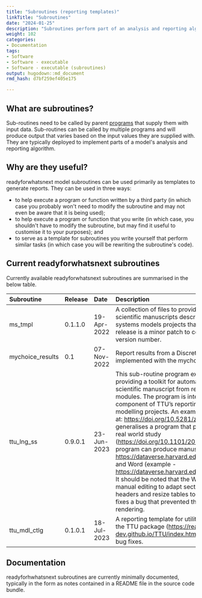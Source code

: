 ```yaml
---
title: "Subroutines (reporting templates)"
linkTitle: "Subroutines"
date: "2024-01-25"
description: "Subroutines perform part of an analysis and reporting algorithm."
weight: 102
categories: 
- Documentation
tags: 
- Software
- Software - executable
- Software - executable (subroutines)
output: hugodown::md_document
rmd_hash: d7bf259ef405e175

---
```


## What are subroutines?

Sub-routines need to be called by parent [programs](../programs) that supply them with input data. Sub-routines can be called by multiple programs and will produce output that varies based on the input values they are supplied with. They are typically deployed to implement parts of a model's analysis and reporting algorithm.

## Why are they useful?

readyforwhatsnext model subroutines can be used primarily as templates to generate reports. They can be used in three ways:

-   to help execute a program or function written by a third party (in which case you probably won't need to modify the subroutine and may not even be aware that it is being used);
-   to help execute a program or function that you write (in which case, you shouldn't have to modify the subroutine, but may find it useful to customise it to your purposes); and
-   to serve as a template for subroutines you write yourself that perform similar tasks (in which case you will be rewriting the subroutine's code).

## Current readyforwhatsnext subroutines

Currently available readyforwhatsnext subroutines are summarised in the below table.

<html>


<body>






<div id="header">




</div>


<table class="table table-hover table-condensed" style="margin-left: auto; margin-right: auto;">
<thead>
<tr>
<th style="text-align:left;">
Subroutine
</th>
<th style="text-align:left;">
Release
</th>
<th style="text-align:left;">
Date
</th>
<th style="text-align:left;">
Description
</th>
<th style="text-align:left;">
Source
</th>
</tr>
</thead>
<tbody>
<tr>
<td style="text-align:left;">
ms_tmpl
</td>
<td style="text-align:left;">
0.1.1.0
</td>
<td style="text-align:left;">
19-Apr-2022
</td>
<td style="text-align:left;">
A collection of files to provide a template for generating scientific
manuscripts describing open source mental health systems models projects
that use the ready4 framework.This release is a minor patch to correct
an incorrectly specified version number.
</td>
<td style="text-align:left;">
<a href="https://github.com/ready4-dev/ms_tmpl" style="     ">Dev</a> ,
<a href="https://doi.org/10.5281/zenodo.6469343" style="     ">Archive</a>
</td>
</tr>
<tr>
<td style="text-align:left;">
mychoice_results
</td>
<td style="text-align:left;">
0.1
</td>
<td style="text-align:left;">
07-Nov-2022
</td>
<td style="text-align:left;">
Report results from a Discrete Choice Experiment implemented with the
mychoice R package.
</td>
<td style="text-align:left;">
<a href="https://github.com/ready4-dev/mychoice_results" style="     ">Dev</a>,
<a href="https://doi.org/10.5281/zenodo.7297905" style="     ">Archive</a>
</td>
</tr>
<tr>
<td style="text-align:left;">
ttu_lng_ss
</td>
<td style="text-align:left;">
0.9.0.1
</td>
<td style="text-align:left;">
23-Jun-2023
</td>
<td style="text-align:left;">
This sub-routine program extends the R package TTU by providing a
toolkit for automatically authoring a first draft of a scientific
manuscript from results generated by TTU modules. The program is
intended for use and as the last component of TTU’s reporting workflow
for utility mapping modelling projects. An example of this workflow is
available at: <a href="https://doi.org/10.5281/zenodo.6116077" class="uri">https://doi.org/10.5281/zenodo.6116077</a> . This program
generalises a program that produced the manuscript for a real world
study (<a href="https://doi.org/10.1101/2021.07.07.21260129" class="uri">https://doi.org/10.1101/2021.07.07.21260129</a>). The
program can produce manuscripts in PDF / LaTex (example - <a href="https://dataverse.harvard.edu/api/access/datafile/4957407" class="uri">https://dataverse.harvard.edu/api/access/datafile/4957407</a>)
and Word (example - <a href="https://dataverse.harvard.edu/api/access/datafile/4957416" class="uri">https://dataverse.harvard.edu/api/access/datafile/4957416</a>).
It should be noted that the Word output requires some manual editing to
adapt section numbering, modify table headers and resize tables to page
boundaries.This release fixes a bug that prevented the previous version
from rendering.
</td>
<td style="text-align:left;">
<a href="https://github.com/ready4-dev/ttu_lng_ss" style="     ">Dev</a>
,
<a href="https://doi.org/10.5281/zenodo.8073451" style="     ">Archive</a>
</td>
</tr>
<tr>
<td style="text-align:left;">
ttu_mdl_ctlg
</td>
<td style="text-align:left;">
0.1.0.1
</td>
<td style="text-align:left;">
18-Jul-2023
</td>
<td style="text-align:left;">
A reporting template for utility mapping models created using the TTU
package (<a href="https://ready4-dev.github.io/TTU/index.html" class="uri">https://ready4-dev.github.io/TTU/index.html</a>). This
release includes minor bug fixes.
</td>
<td style="text-align:left;">
<a href="https://github.com/ready4-dev/ttu_mdl_ctlg" style="     ">Dev</a>,
<a href="https://doi.org/10.5281/zenodo.8157669" style="     ">Archive</a>
</td>
</tr>
</tbody>
</table>





<script>

// add bootstrap table styles to pandoc tables
function bootstrapStylePandocTables() {
  $('tr.odd').parent('tbody').parent('table').addClass('table table-condensed');
}
$(document).ready(function () {
  bootstrapStylePandocTables();
});


</script>

<!-- tabsets -->

<script>
$(document).ready(function () {
  window.buildTabsets("TOC");
});

$(document).ready(function () {
  $('.tabset-dropdown > .nav-tabs > li').click(function () {
    $(this).parent().toggleClass('nav-tabs-open');
  });
});
</script>

<!-- code folding -->


<!-- dynamically load mathjax for compatibility with self-contained -->
<script>
  (function () {
    var script = document.createElement("script");
    script.type = "text/javascript";
    script.src  = "https://mathjax.rstudio.com/latest/MathJax.js?config=TeX-AMS-MML_HTMLorMML";
    document.getElementsByTagName("head")[0].appendChild(script);
  })();
</script>

</body>
</html>

## Documentation

readyforhwhatsnext subroutines are currently minimally documented, typically in the form as notes contained in a README file in the source code bundle.

